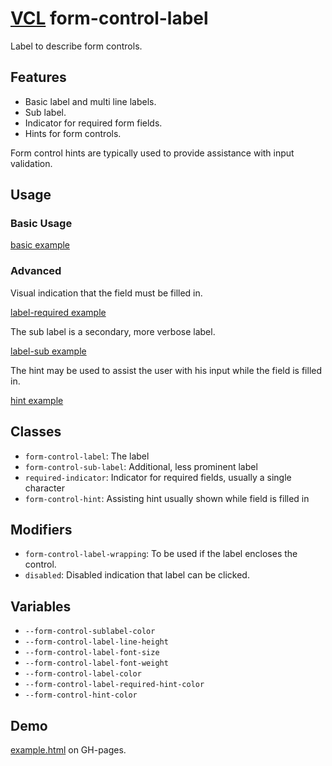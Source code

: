 # [VCL](https://vcl.github.io/) form-control-label

Label to describe form controls.

## Features

- Basic label and multi line labels.
- Sub label.
- Indicator for required form fields.
- Hints for form controls.

Form control hints are typically used to provide assistance with input
validation.

## Usage

### Basic Usage

[basic example](/demo/example-basic.html)

### Advanced

Visual indication that the field must be filled in.

[label-required example](/demo/example-label-required.html)

The sub label is a secondary, more verbose label.

[label-sub example](/demo/example-label-sub.html)

The hint may be used to assist the user with his input while the field is filled in.

[hint example](/demo/example-hint.html)

## Classes

- `form-control-label`: The label
- `form-control-sub-label`: Additional, less prominent label
- `required-indicator`: Indicator for required fields, usually a single character
- `form-control-hint`: Assisting hint usually shown while field is filled in

## Modifiers

- `form-control-label-wrapping`: To be used if the label encloses the control.
- `disabled`: Disabled indication that label can be clicked.

## Variables

- `--form-control-sublabel-color`
- `--form-control-label-line-height`
- `--form-control-label-font-size`
- `--form-control-label-font-weight`
- `--form-control-label-color`
- `--form-control-label-required-hint-color`
- `--form-control-hint-color`

## Demo

[example.html](/demo/example.html) on GH-pages.
